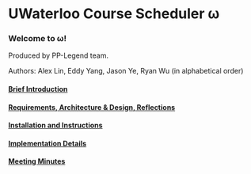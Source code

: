 # UWaterloo Course Scheduler ω

### Welcome to ω!

Produced by PP-Legend team.

Authors: Alex Lin, Eddy Yang, Jason Ye, Ryan Wu (in alphabetical order)

#### [Brief Introduction](https://git.uwaterloo.ca/q258wu/pplegend-project/-/wikis/Introduction)

#### [Requirements, Architecture & Design, Reflections](https://git.uwaterloo.ca/q258wu/pplegend-project/-/wikis/https://git.uwaterloo.ca/q258wu/pplegend-project/-/wikis/Requirements,-Architecture-&-Design,-Reflections)

#### [Installation and Instructions](https://git.uwaterloo.ca/q258wu/pplegend-project/-/wikis/https://git.uwaterloo.ca/q258wu/pplegend-project/-/wikis/Installation-and-Instructions)

#### [Implementation Details](https://git.uwaterloo.ca/q258wu/pplegend-project/-/wikis/Implementation-Details)


#### [Meeting Minutes](https://git.uwaterloo.ca/q258wu/pplegend-project/-/wikis/Meeting-Minutes)






